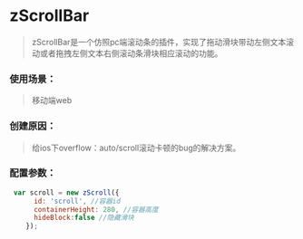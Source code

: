 # zScrollBar
>zScrollBar是一个仿照pc端滚动条的插件，实现了拖动滑块带动左侧文本滚动或者拖拽左侧文本右侧滚动条滑块相应滚动的功能。
### 使用场景：
>移动端web
### 创建原因：
>给ios下overflow：auto/scroll滚动卡顿的bug的解决方案。
### 配置参数：
```javascript
 var scroll = new zScroll({
      id: 'scroll', //容器id
      containerHeight: 280, //容器高度
      hideBlock:false //隐藏滑块
    });
```
